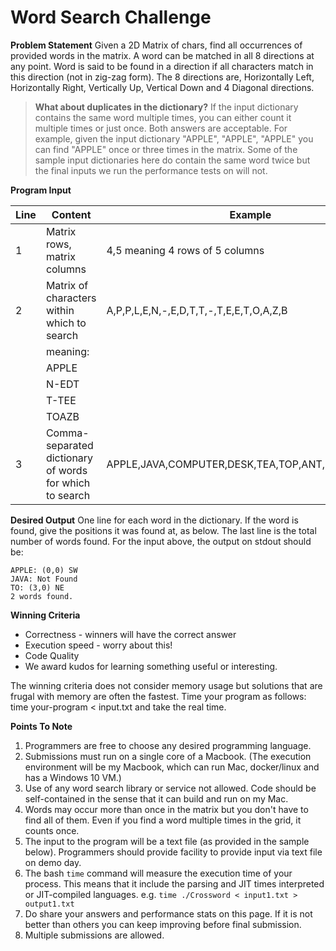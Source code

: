 # Word Search Challenge

**Problem Statement**
Given a 2D Matrix of chars, find all occurrences of provided words in the matrix.
A word can be matched in all 8 directions at any point.
Word is said to be found in a direction if all characters match in this direction (not in zig-zag form). The 8 directions are, Horizontally Left, Horizontally Right, Vertically Up, Vertical Down and 4 Diagonal directions.

> **What about duplicates in the dictionary?**
If the input dictionary contains the same word multiple times, you can either count it multiple times or just once. Both answers are acceptable. For example, given the input dictionary "APPLE", "APPLE", "APPLE" you can find "APPLE" once or three times in the matrix. Some of the sample input dictionaries here do contain the same word twice but the final inputs we run the performance tests on will not.

**Program Input**

Line|Content|Example
------------|------------|------------
1|Matrix rows, matrix columns|4,5 meaning 4 rows of 5 columns
2|Matrix of characters within which to search|A,P,P,L,E,N,-,E,D,T,T,-,T,E,E,T,O,A,Z,B
 | |meaning:
 | |APPLE
 | |N-EDT
 | |T-TEE
 | |TOAZB
3|Comma-separated dictionary of words for which to search|APPLE,JAVA,COMPUTER,DESK,TEA,TOP,ANT,BEEP,TO,TEST

**Desired Output**
One line for each word in the dictionary. If the word is found, give the positions it was found at, as below. The last line is the total number of words found.
For the input above, the output on stdout should be:

```
APPLE: (0,0) SW
JAVA: Not Found
TO: (3,0) NE
2 words found.
```

**Winning Criteria**
 - Correctness - winners will have the correct answer
 - Execution speed - worry about this!
 - Code Quality
 - We award kudos for learning something useful or interesting.

The winning criteria does not consider memory usage but solutions that are frugal with memory are often the fastest.
Time your program as follows: time your-program < input.txt and take the real time.

**Points To Note**
 1. Programmers are free to choose any desired programming language.
 2. Submissions must run on a single core of a Macbook. (The execution environment will be my Macbook, which can run Mac, docker/linux and has a Windows 10 VM.)
 3. Use of any word search library or service not allowed. Code should be self-contained in the sense that it can build and run on my Mac.
 4. Words may occur more than once in the matrix but you don't have to find all of them. Even if you find a word multiple times in the grid, it counts once.
 5. The input to the program will be a text file (as provided in the sample below). Programmers should provide facility to provide input via text file on demo day.
 6. The bash `time` command will measure the execution time of your process. This means that it include the parsing and JIT times interpreted or JIT-compiled languages. e.g. `time ./Crossword < input1.txt > output1.txt`
 7. Do share your answers and performance stats on this page. If it is not better than others you can keep improving before final submission.
 8. Multiple submissions are allowed.
